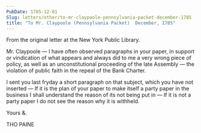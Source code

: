 ```yaml
---
PubDate: 1785-12-01
Slug: letters/other/to-mr-claypoole-pennsylvania-packet-december-1785
title: "To Mr. Claypoole (Pennsylvania Packet)  December, 1785"
---
```


   From the original letter at the New York Public Library.

   Mr. Claypoole &mdash; I have often observed paragraphs in your paper, 
   in support or vindication
   of what appears and always did to me a very wrong piece of policy, as well as
   an unconstitutional proceeding of the late Assembly &mdash; the violation of
   public faith in the repeal of the Bank Charter.

   I sent you last fryday a short paragraph on that subject, which you have
   not inserted &mdash; If it is the plan of your paper to make itself a 
   party paper
   in the business I shall understand the reason of its not being put in 
   &mdash; If it is not a party paper I do not see the reason why it is withheld.

   Yours &.

   THO PAINE


